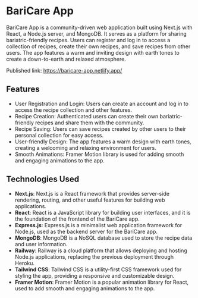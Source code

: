 # BariCare App

BariCare App is a community-driven web application built using Next.js with React, a Node.js server, and MongoDB. It serves as a platform for sharing bariatric-friendly recipes. Users can register and log in to access a collection of recipes, create their own recipes, and save recipes from other users. The app features a warm and inviting design with earth tones to create a down-to-earth and relaxed atmosphere.

Published link: https://baricare-app.netlify.app/

## Features

- User Registration and Login: Users can create an account and log in to access the recipe collection and other features.
- Recipe Creation: Authenticated users can create their own bariatric-friendly recipes and share them with the community.
- Recipe Saving: Users can save recipes created by other users to their personal collection for easy access.
- User-friendly Design: The app features a warm design with earth tones, creating a welcoming and relaxing environment for users.
- Smooth Animations: Framer Motion library is used for adding smooth and engaging animations to the app.

## Technologies Used

- **Next.js**: Next.js is a React framework that provides server-side rendering, routing, and other useful features for building web applications.
- **React**: React is a JavaScript library for building user interfaces, and it is the foundation of the frontend of the BariCare app.
- **Express.js**: Express.js is a minimalist web application framework for Node.js, used as the backend server for the BariCare app.
- **MongoDB**: MongoDB is a NoSQL database used to store the recipe data and user information.
- **Railway**: Railway is a cloud platform that allows deploying and hosting Node.js applications, replacing the previous deployment through Heroku.
- **Tailwind CSS**: Tailwind CSS is a utility-first CSS framework used for styling the app, providing a responsive and customizable design.
- **Framer Motion**: Framer Motion is a popular animation library for React, used to add smooth and engaging animations to the app.
